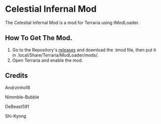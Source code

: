# Celestial Infernal Mod
The Celestial Infernal Mod is a mod for Terraria using tModLoader.

## How To Get The Mod.
1. Go to the Repository's [releases](https://github.com/Andrzinho15/CelestialInfernalMod/releases) and download the .tmod file, then put it in .local/Share/Terraria/ModLoader/mods/.
2. Open Terraria and enable the mod.

## Credits
Andrzinho16

Nimmble-Bubble

DeBeast591

Shi-Kyong
